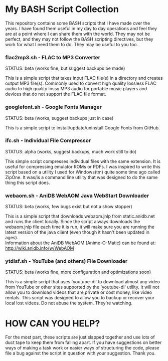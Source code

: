 # My BASH Script Collection  
This repository contains some BASH scripts that I have made over the years. I have found them useful in my day to day operations and feel they are at a point where I can share them with the world. They may not be perfect, and they may not follow the BASH scripting directives, but they work for what I need them to do. They may be useful to you too.

### flac2mp3.sh - FLAC to MP3 Converter  
STATUS: beta (works fine, but suggest backups be made)  
  
This is a simple script that takes input FLAC file(s) in a directory and creates output MP3 file(s). Commonly used to convert high quality lossless FLAC audio to high quality lossy MP3 audio for portable music players and devices that do not support the FLAC file format.

### googlefont.sh - Google Fonts Manager  
STATUS: beta (works, suggest backups just in case)  
  
This is a simple script to install/update/uninstall Google Fonts from GitHub.

### ifc.sh - Individual File Compressor  
STATUS: alpha (works, suggest backups, much work still to do)  
  
This simple script compresses individual files with the same extension. It is useful for compressing emulator ROMs or PDFs. I was inspired to write this script based on a utility I used for Windows(tm) quite some time ago called ZipOne. It was/is a command line utility that was designed to do the same thing this script does.

### webaom.sh - AniDB WebAOM Java WebStart Downloader  
STATUS: beta (works, few bugs exist but not a show stopper)  
  
This is a simple script that downloads webaom.jnlp from static.anidb.net and runs the client locally. Since the script always downloads the webaom.jnlp file each time it is run, it will make sure you are running the latest version of the java client (even though it hasn't been updated in ages).  
Information about the AniDB WebAOM (Anime-O-Matic) can be found at: http://wiki.anidb.info/w/WebAOM

### ytdlsf.sh - YouTube (and others) File Downloader  
STATUS: beta (works fine, more configuration and optimizations soon)  
  
This is a simple script that uses 'youtube-dl' to download almost any video from YouTube or other sites supported by the 'youtube-dl' utility. It will not allow you to download videos that are private or cost money, like video rentals. This script was designed to allow you to backup or recover your local lost videos. Do not abuse the system. They're watching.

# HOW CAN YOU HELP?
For the most part, these scripts are just slapped together and use lots of duct tape to keep them from falling apart. If you have suggestions on better ways of making a task work or easier ways of structuring the code, please file a bug against the script in question with your suggestion. Thank you.
